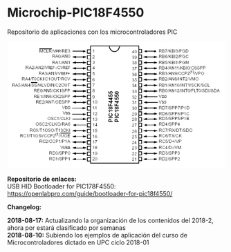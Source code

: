 # Microchip-PIC18F4550
Repositorio de aplicaciones con los microcontroladores PIC

<img src="PIC18F4550_1.gif">

<b>Repositorio de enlaces:</b><br>
USB HID Bootloader for PIC178F4550: https://openlabpro.com/guide/bootloader-for-pic18f4550/

<b> Changelog:</b>

<b>2018-08-17:</b> Actualizando la organización de los contenidos del 2018-2, ahora por estará clasificado por semanas <br>
<b>2018-08-10:</b> Subiendo los ejemplos de aplicación del curso de Microcontroladores dictado en UPC ciclo 2018-01
